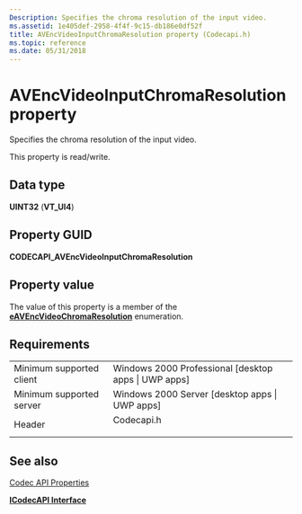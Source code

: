 ```yaml
---
Description: Specifies the chroma resolution of the input video.
ms.assetid: 1e405def-2958-4f4f-9c15-db186e0df52f
title: AVEncVideoInputChromaResolution property (Codecapi.h)
ms.topic: reference
ms.date: 05/31/2018
---
```


# AVEncVideoInputChromaResolution property

Specifies the chroma resolution of the input video.

This property is read/write.

## Data type

**UINT32** (**VT\_UI4**)

## Property GUID

**CODECAPI\_AVEncVideoInputChromaResolution**

## Property value

The value of this property is a member of the [**eAVEncVideoChromaResolution**](https://msdn.microsoft.com/library/Dd319429(v=VS.85).aspx) enumeration.

## Requirements



|                                     |                                                                                       |
|-------------------------------------|---------------------------------------------------------------------------------------|
| Minimum supported client<br/> | Windows 2000 Professional \[desktop apps \| UWP apps\]<br/>                     |
| Minimum supported server<br/> | Windows 2000 Server \[desktop apps \| UWP apps\]<br/>                           |
| Header<br/>                   | <dl> <dt>Codecapi.h</dt> </dl> |



## See also

<dl> <dt>

[Codec API Properties](codec-api-properties.md)
</dt> <dt>

[**ICodecAPI Interface**](/windows/desktop/api/Strmif/nn-strmif-icodecapi)
</dt> </dl>

 

 




